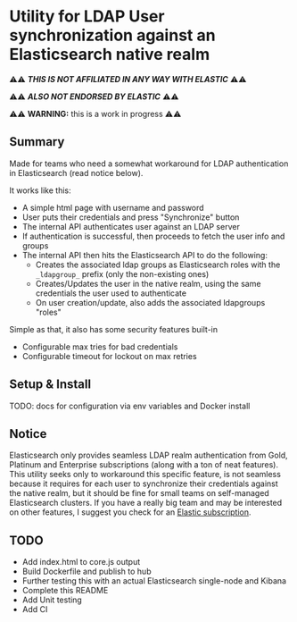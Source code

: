 # Utility for LDAP User synchronization against an Elasticsearch native realm

⚠️⚠️ ***THIS IS NOT AFFILIATED IN ANY WAY WITH ELASTIC*** ⚠️⚠️

⚠️⚠️ ***ALSO NOT ENDORSED BY ELASTIC*** ⚠️⚠️

⚠️⚠️ **WARNING:** this is a work in progress ⚠️⚠️

## Summary

Made for teams who need a somewhat workaround for LDAP authentication in Elasticsearch (read notice below).

It works like this:

- A simple html page with username and password
- User puts their credentials and press "Synchronize" button
- The internal API authenticates user against an LDAP server
- If authentication is successful, then proceeds to fetch the user info and groups
- The internal API then hits the Elasticsearch API to do the following:
  - Creates the associated ldap groups as Elasticsearch roles with the `_ldapgroup_` prefix (only the non-existing ones)
  - Creates/Updates the user in the native realm, using the same credentials the user used to authenticate
  - On user creation/update, also adds the associated ldapgroups "roles"

Simple as that, it also has some security features built-in

- Configurable max tries for bad credentials
- Configurable timeout for lockout on max retries

## Setup & Install

TODO: docs for configuration via env variables and Docker install

## Notice

Elasticsearch only provides seamless LDAP realm authentication from Gold, Platinum and Enterprise subscriptions (along with a ton of neat features).
This utility seeks only to workaround this specific feature, is not seamless because it requires for each user to synchronize their credentials against the native realm, but it should be fine for small teams on self-managed Elasticsearch clusters. If you have a really big team and may be interested on other features, I suggest you check for an [Elastic subscription](https://www.elastic.co/pricing/).

## TODO

- Add index.html to core.js output
- Build Dockerfile and publish to hub
- Further testing this with an actual Elasticsearch single-node and Kibana
- Complete this README
- Add Unit testing
- Add CI
